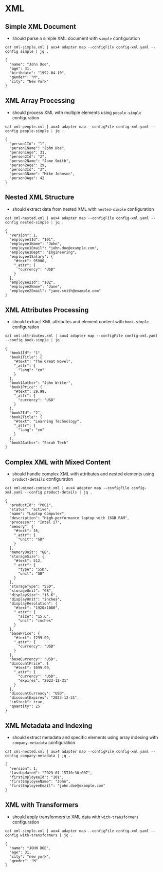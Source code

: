 # XML

## Simple XML Document

- should parse a simple XML document with `simple` configuration

```execute
cat xml-simple.xml | aux4 adapter map --configFile config-xml.yaml --config simple | jq .
```

```expect
{
  "name": "John Doe",
  "age": 31,
  "birthdate": "1992-04-10",
  "gender": "M",
  "city": "New York"
}
```

## XML Array Processing

- should process XML with multiple elements using `people-simple` configuration

```execute
cat xml-people.xml | aux4 adapter map --configFile config-xml.yaml --config people-simple | jq .
```

```expect
{
  "person1Id": "1",
  "person1Name": "John Doe",
  "person1Age": 31,
  "person2Id": "2",
  "person2Name": "Jane Smith",
  "person2Age": 29,
  "person3Id": "3",
  "person3Name": "Mike Johnson",
  "person3Age": 42
}
```

## Nested XML Structure

- should extract data from nested XML with `nested-simple` configuration

```execute
cat xml-nested.xml | aux4 adapter map --configFile config-xml.yaml --config nested-simple | jq .
```

```expect
{
  "version": 1,
  "employee1Id": "101",
  "employee1Name": "John",
  "employee1Email": "john.doe@example.com",
  "employee1Dept": "Engineering",
  "employee1Salary": {
    "#text": 95000,
    "_attr": {
      "currency": "USD"
    }
  },
  "employee2Id": "102",
  "employee2Name": "Jane",
  "employee2Email": "jane.smith@example.com"
}
```

## XML Attributes Processing

- should extract XML attributes and element content with `book-simple` configuration

```execute
cat xml-attributes.xml | aux4 adapter map --configFile config-xml.yaml --config book-simple | jq .
```

```expect
{
  "book1Id": "1",
  "book1Title": {
    "#text": "The Great Novel",
    "_attr": {
      "lang": "en"
    }
  },
  "book1Author": "John Writer",
  "book1Price": {
    "#text": 29.99,
    "_attr": {
      "currency": "USD"
    }
  },
  "book2Id": "2",
  "book2Title": {
    "#text": "Learning Technology",
    "_attr": {
      "lang": "en"
    }
  },
  "book2Author": "Sarah Tech"
}
```

## Complex XML with Mixed Content

- should handle complex XML with attributes and nested elements using `product-details` configuration

```execute
cat xml-mixed-content.xml | aux4 adapter map --configFile config-xml.yaml --config product-details | jq .
```

```expect
{
  "productId": "P001",
  "status": "active",
  "name": "Laptop Computer",
  "description": "High-performance laptop with 16GB RAM",
  "processor": "Intel i7",
  "memory": {
    "#text": 16,
    "_attr": {
      "unit": "GB"
    }
  },
  "memoryUnit": "GB",
  "storageSize": {
    "#text": 512,
    "_attr": {
      "type": "SSD",
      "unit": "GB"
    }
  },
  "storageType": "SSD",
  "storageUnit": "GB",
  "displaySize": "15.6",
  "displayUnit": "inches",
  "displayResolution": {
    "#text": "1920x1080",
    "_attr": {
      "size": "15.6",
      "unit": "inches"
    }
  },
  "basePrice": {
    "#text": 1299.99,
    "_attr": {
      "currency": "USD"
    }
  },
  "baseCurrency": "USD",
  "discountPrice": {
    "#text": 1099.99,
    "_attr": {
      "currency": "USD",
      "expires": "2023-12-31"
    }
  },
  "discountCurrency": "USD",
  "discountExpires": "2023-12-31",
  "inStock": true,
  "quantity": 25
}
```

## XML Metadata and Indexing

- should extract metadata and specific elements using array indexing with `company-metadata` configuration

```execute
cat xml-nested.xml | aux4 adapter map --configFile config-xml.yaml --config company-metadata | jq .
```

```expect
{
  "version": 1,
  "lastUpdated": "2023-01-15T10:30:00Z",
  "firstEmployeeId": "101",
  "firstEmployeeName": "John",
  "firstEmployeeEmail": "john.doe@example.com"
}
```

## XML with Transformers

- should apply transformers to XML data with `with-transformers` configuration

```execute
cat xml-simple.xml | aux4 adapter map --configFile config-xml.yaml --config with-transformers | jq .
```

```expect
{
  "name": "JOHN DOE",
  "age": 31,
  "city": "new york",
  "gender": "M"
}
```